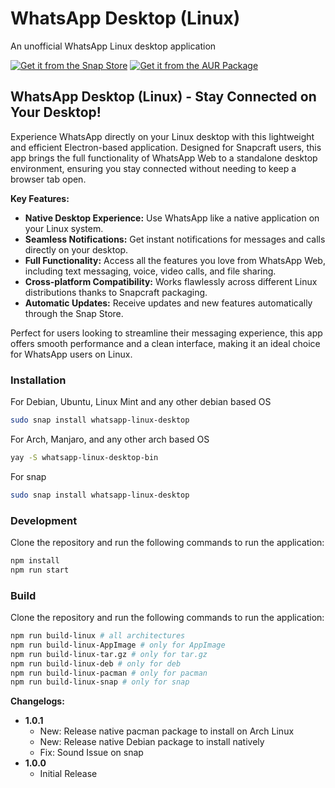 # WhatsApp Desktop (Linux)
An unofficial WhatsApp Linux desktop application

[![Get it from the Snap Store](https://snapcraft.io/en/dark/install.svg)](https://snapcraft.io/whatsapp-linux-desktop)
[![Get it from the AUR Package](https://aur.archlinux.org/static/css/archnavbar/aurlogo.png)](https://aur.archlinux.org/packages/whatsapp-linux-desktop-bin)

## WhatsApp Desktop (Linux) - Stay Connected on Your Desktop!

Experience WhatsApp directly on your Linux desktop with this lightweight and efficient Electron-based application. Designed for Snapcraft users, this app brings the full functionality of WhatsApp Web to a standalone desktop environment, ensuring you stay connected without needing to keep a browser tab open.

**Key Features:**

* **Native Desktop Experience:** Use WhatsApp like a native application on your Linux system.
* **Seamless Notifications:** Get instant notifications for messages and calls directly on your desktop.
* **Full Functionality:** Access all the features you love from WhatsApp Web, including text messaging, voice, video calls, and file sharing.
* **Cross-platform Compatibility:** Works flawlessly across different Linux distributions thanks to Snapcraft packaging.
* **Automatic Updates:** Receive updates and new features automatically through the Snap Store.


Perfect for users looking to streamline their messaging experience, this app offers smooth performance and a clean interface, making it an ideal choice for WhatsApp users on Linux.

### Installation
For Debian, Ubuntu, Linux Mint and any other debian based OS
```bash
sudo snap install whatsapp-linux-desktop
```
For Arch, Manjaro, and any other arch based OS
```bash
yay -S whatsapp-linux-desktop-bin
```
For snap
```bash
sudo snap install whatsapp-linux-desktop
```

### Development
Clone  the repository and run the following commands to run the application:
```bash
npm install
npm run start
```
### Build
Clone  the repository and run the following commands to run the application:
```bash
npm run build-linux # all architectures
npm run build-linux-AppImage # only for AppImage
npm run build-linux-tar.gz # only for tar.gz
npm run build-linux-deb # only for deb
npm run build-linux-pacman # only for pacman
npm run build-linux-snap # only for snap
```


**Changelogs:**
* **1.0.1**
	* New: Release native pacman package to install on Arch Linux
	* New: Release native Debian package to install natively
	* Fix: Sound Issue on snap
* **1.0.0**
	* Initial Release
